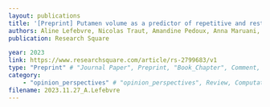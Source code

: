 ```yaml
---
layout: publications
title: '[Preprint] Putamen volume as a predictor of repetitive and restricted behaviors and interests related intensity in autism'
authors: Aline Lefebvre, Nicolas Traut, Amandine Pedoux, Anna Maruani, Anita Beggiato, Monique Elmaleh, David Germanaud, Anouck Amestoy, Myriam Ly-Le Moal, Christopher Chatham, Lorraine Murtagh, Manuel Bouvard, Marianne Alisson, Marion Leboyer, Thomas Bourgeron, Roberto Toro, Guillaume Dumas, Clara Moreau, Richard Delorme
publication: Research Square

year: 2023
link: https://www.researchsquare.com/article/rs-2799683/v1
type: "Preprint" # "Journal Paper", Preprint, "Book_Chapter", Comment, "Poster_Conference"
category: 
    - "opinion_perspectives" # "opinion_perspectives", Review, Computational, Social Cognitive and Affective Neuroscience, Experimental
filename: 2023.11.27_A.Lefebvre
---
```

